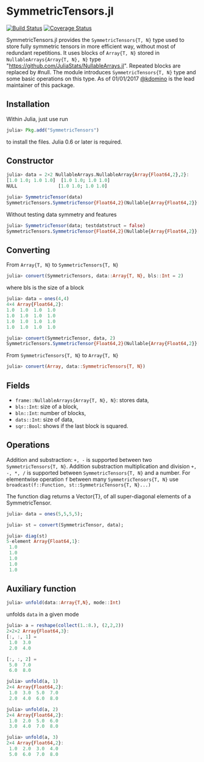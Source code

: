 # SymmetricTensors.jl
[![Build Status](https://travis-ci.org/ZKSI/SymmetricTensors.jl.svg?branch=master)](https://travis-ci.org/ZKSI/SymmetricTensors.jl)
[![Coverage Status](https://coveralls.io/repos/github/ZKSI/SymmetricTensors.jl/badge.svg?branch=master)](https://coveralls.io/github/ZKSI/SymmetricTensors.jl?branch=master)

SymmetricTensors.jl provides the `SymmetricTensors{T, N}` type used to store fully symmetric tensors in more efficient way,
without most of redundant repetitions. It uses blocks of `Array{T, N}` stored in `NullableArrays{Array{T, N}, N}` type "https://github.com/JuliaStats/NullableArrays.jl".
Repeated blocks are replaced by #null. The module introduces `SymmetricTensors{T, N}` type and some basic operations on this type.
As of 01/01/2017 [@kdomino](https://github.com/kdomino) is the lead maintainer of this package.

## Installation

Within Julia, just use run

```julia
julia> Pkg.add("SymmetricTensors")
```

to install the files. Julia 0.6 or later is required.


## Constructor

```julia
julia> data = 2×2 NullableArrays.NullableArray{Array{Float64,2},2}:
[1.0 1.0; 1.0 1.0]  [1.0 1.0; 1.0 1.0]
NULL               [1.0 1.0; 1.0 1.0]

julia> SymmetricTensor(data)
SymmetricTensors.SymmetricTensor{Float64,2}(Nullable{Array{Float64,2}}[[1.0 1.0; 1.0 1.0] [1.0 1.0; 1.0 1.0]; NULL [1.0 1.0; 1.0 1.0]],2,2,4, true)
```

Without testing data symmetry and features

```julia
julia> SymmetricTensor(data; testdatstruct = false)
SymmetricTensors.SymmetricTensor{Float64,2}(Nullable{Array{Float64,2}}[[1.0 1.0; 1.0 1.0] [1.0 1.0; 1.0 1.0]; NULL [1.0 1.0; 1.0 1.0]], 2, 2, 4, true)
```

## Converting

From `Array{T, N}` to `SymmetricTensors{T, N}`

```julia
julia> convert(SymmetricTensors, data::Array{T, N}, bls::Int = 2)
```
where bls is the size of a block


```julia
julia> data = ones(4,4)
4×4 Array{Float64,2}:
1.0  1.0  1.0  1.0
1.0  1.0  1.0  1.0
1.0  1.0  1.0  1.0
1.0  1.0  1.0  1.0

julia> convert(SymmetricTensor, data, 2)
SymmetricTensors.SymmetricTensor{Float64,2}(Nullable{Array{Float64,2}}[[1.0 1.0; 1.0 1.0] [1.0 1.0; 1.0 1.0]; NULL [1.0 1.0; 1.0 1.0]], 2, 2, 4, true)
```

From `SymmetricTensors{T, N}` to `Array{T, N}`

```julia
julia> convert(Array, data::SymmetricTensors{T, N})
```


## Fields

- `frame::NullableArrays{Array{T, N}, N}`: stores data,
- `bls::Int`: size of a block,
- `bln::Int`: number of blocks,
- `dats::Int`: size of data,
- `sqr::Bool`: shows if the last block is squared.

## Operations

Addition and substraction: `+, -` is supported between two `SymmetricTensors{T, N}`. Addition substraction multiplication and division `+, -, *, /`
is supported between `SymmetricTensors{T, N}` and a number. For elementwise operation `f` between many `SymmetricTensors{T, N}` use `broadcast(f::Function, st::SymmetricTensors{T, N}...)`

The function diag returns a Vector{T}, of all super-diagonal elements of a SymmetricTensor.

```julia
julia> data = ones(5,5,5,5);

julia> st = convert(SymmetricTensor, data);

julia> diag(st)
5-element Array{Float64,1}:
 1.0
 1.0
 1.0
 1.0
 1.0
```

## Auxiliary function

```julia
julia> unfold(data::Array{T,N}, mode::Int)
```
unfolds `data` in a given mode

```julia
julia> a = reshape(collect(1.:8.), (2,2,2))
2×2×2 Array{Float64,3}:
[:, :, 1] =
 1.0  3.0
 2.0  4.0

[:, :, 2] =
 5.0  7.0
 6.0  8.0

julia> unfold(a, 1)
2×4 Array{Float64,2}:
 1.0  3.0  5.0  7.0
 2.0  4.0  6.0  8.0

julia> unfold(a, 2)
2×4 Array{Float64,2}:
 1.0  2.0  5.0  6.0
 3.0  4.0  7.0  8.0

julia> unfold(a, 3)
2×4 Array{Float64,2}:
 1.0  2.0  3.0  4.0
 5.0  6.0  7.0  8.0
```
